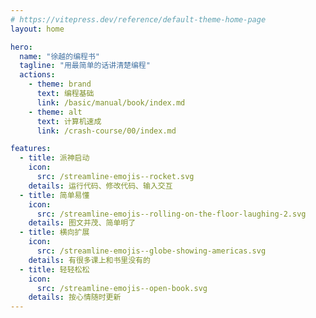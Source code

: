 ```yaml
---
# https://vitepress.dev/reference/default-theme-home-page
layout: home

hero:
  name: "徐越的编程书"
  tagline: "用最简单的话讲清楚编程"
  actions:
    - theme: brand
      text: 编程基础
      link: /basic/manual/book/index.md
    - theme: alt
      text: 计算机速成
      link: /crash-course/00/index.md

features:
  - title: 派神启动
    icon:
      src: /streamline-emojis--rocket.svg
    details: 运行代码、修改代码、输入交互
  - title: 简单易懂
    icon:
      src: /streamline-emojis--rolling-on-the-floor-laughing-2.svg
    details: 图文并茂、简单明了
  - title: 横向扩展
    icon:
      src: /streamline-emojis--globe-showing-americas.svg
    details: 有很多课上和书里没有的
  - title: 轻轻松松
    icon:
      src: /streamline-emojis--open-book.svg
    details: 按心情随时更新
---
```

